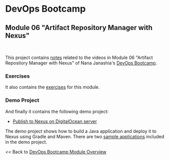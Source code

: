 # DevOps Bootcamp
## Module 06 "Artifact Repository Manager with Nexus"
<br />

This project contains [notes](./Notes.md) related to the videos in Module 06 "Artifact Repository Manager with Nexus" of Nana Janashia's [DevOps Bootcamp](https://www.techworld-with-nana.com/devops-bootcamp).

### Exercises
It also contains the [exercises](./Exercises.md) for this module.

### Demo Project
And finally it contains the following demo project:
- [Publish to Nexus on DigitalOcean server](./demo-project/1-publish-to-nexus-on-droplet/)

The demo project shows how to build a Java application and deploy it to Nexus using Gradle and Maven. There are two [sample applications](./demo-project/1-publish-to-nexus-on-droplet/sample-apps/) included in the demo project.

<< Back to [DevOps Bootcamp Module Overview](https://github.com/fsiegrist/twn-devops-bootcamp)
